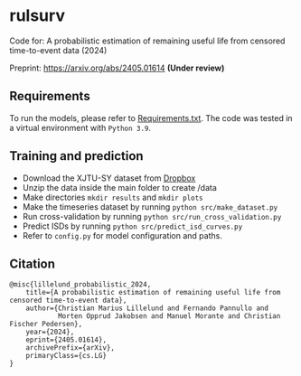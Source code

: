 # rulsurv
Code for: A probabilistic estimation of remaining useful life from censored time-to-event data (2024)<br />

Preprint: https://arxiv.org/abs/2405.01614 **(Under review)**

Requirements
----------------------
To run the models, please refer to [Requirements.txt](https://github.com/thecml/rulsurv/blob/main/requirements.txt).
The code was tested in a virtual environment with `Python 3.9`.

Training and prediction
--------
- Download the XJTU-SY dataset from [Dropbox](https://www.dropbox.com/scl/fi/ffneg1y7122jp5axlebpv/rulsurv_data.zip?rlkey=vd4yszi8vexhl7yaib4yfue53&st=gz1knl1b&dl=0)
- Unzip the data inside the main folder to create /data
- Make directories `mkdir results` and `mkdir plots`
- Make the timeseries dataset by running `python src/make_dataset.py`
- Run cross-validation by running `python src/run_cross_validation.py`
- Predict ISDs by running `python src/predict_isd_curves.py`
- Refer to `config.py` for model configuration and paths.

Citation
--------
```
@misc{lillelund_probabilistic_2024,
    title={A probabilistic estimation of remaining useful life from censored time-to-event data}, 
    author={Christian Marius Lillelund and Fernando Pannullo and
            Morten Opprud Jakobsen and Manuel Morante and Christian Fischer Pedersen},
    year={2024},
    eprint={2405.01614},
    archivePrefix={arXiv},
    primaryClass={cs.LG}
}
```
